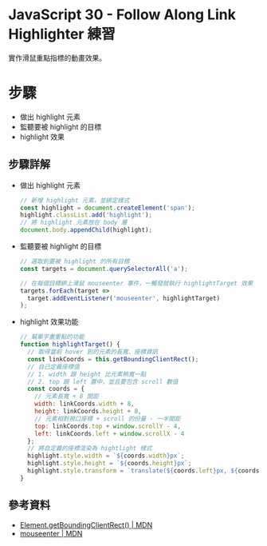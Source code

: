 # JavaScript 30 - Follow Along Link Highlighter 練習

實作滑鼠重點指標的動畫效果。

# 步驟

- 做出 highlight 元素
- 監聽要被 highlight 的目標
- highlight 效果

## 步驟詳解

- 做出 highlight 元素
  ```javascript
  // 新增 highlight 元素，並綁定樣式
  const highlight = document.createElement('span');
  highlight.classList.add('highlight');
  // 將 highlight 元素放在 body 層
  document.body.appendChild(highlight);
  ```
- 監聽要被 highlight 的目標
  ```javascript
  // 選取到要被 highlight 的所有目標
  const targets = document.querySelectorAll('a');

  // 在每個目標綁上滑鼠 mouseenter 事件，一觸發就執行 highlightTarget 效果
  targets.forEach(target => 
    target.addEventListener('mouseenter', highlightTarget)
  );
  ```
- highlight 效果功能
  ```javascript
  // 幫單字畫重點的功能
  function highlightTarget() {
    // 取得當前 hover 到的元素的長寬、座標資訊
    const linkCoords = this.getBoundingClientRect();
    // 自己定義座標值
    // 1. width 跟 height 比元素稍寬一點
    // 2. top 跟 left 置中，並且要包含 scroll 數值
    const coords = {
      // 元素長寬 + 8 間距
      width: linkCoords.width + 8,
      height: linkCoords.height + 8,
      // 元素相對視口座標 + scroll 的份量 - 一半間距
      top: linkCoords.top + window.scrollY - 4,
      left: linkCoords.left + window.scrollX - 4
    };
    // 將自定義的座標渲染為 hightlight 樣式
    highlight.style.width = `${coords.width}px`;
    highlight.style.height = `${coords.height}px`;
    highlight.style.transform = `translate(${coords.left}px, ${coords.top}px)`;
  }
  ```

## 參考資料
- [Element.getBoundingClientRect() | MDN](https://developer.mozilla.org/zh-CN/docs/Web/API/Element/getBoundingClientRect)
- [mouseenter | MDN](https://developer.mozilla.org/zh-CN/docs/Web/API/Element/mouseenter_event)